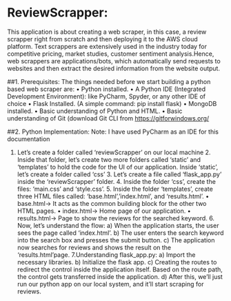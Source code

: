 # ReviewScrapper:
   This application is about creating a web scraper, in this case,
 a review scrapper right from scratch and then deploying it to the AWS cloud platform. 
 Text scrappers are extensively used in the industry today for competitive pricing, 
 market studies, customer sentiment analysis.Hence, web scrappers are applications/bots, 
 which automatically send requests to websites and then extract the desired information from the website output.
          
         
##1. Prerequisites:
       The things needed before we start building a python based web scraper are:
              • Python installed.
              • A Python IDE (Integrated Development Environment): like PyCharm, Spyder, or any other IDE of choice
              • Flask Installed. (A simple command: pip install flask)
              • MongoDB installed.
              • Basic understanding of Python and HTML.
              • Basic understanding of Git (download Git CLI from https://gitforwindows.org/  
              
##2. Python Implementation:
    Note: I have used PyCharm as an IDE for this documentation
    
   1. Let’s create a folder called ‘reviewScrapper’ on our local machine
    2. Inside that folder, let’s create two more folders called ‘static’ and ‘templates’ to hold the code for the UI of our application. 
        Inside ‘static’, let’s create a folder called ‘css’ 
    3. Let’s create a file called ‘flask_app.py’ inside the ‘reviewScrapper’ folder.
    4. Inside the folder ‘css’, create the files: ‘main.css’ and ‘style.css’. 
    5. Inside the folder ‘templates’, create three HTML files called: ‘base.html’,’index.html’, and ‘results.html’.
        • base.html→ It acts as the common building block for the other two HTML pages.
        • index.html→ Home page of our application.
        • results.html→ Page to show the reviews for the searched keyword.
     6. Now, let’s understand the flow:
        a) When the application starts, the user sees the page called ‘index.html’.
        b) The user enters the search keyword into the search box and presses the submit button.
        c) The application now searches for reviews and shows the result on the ‘results.html’page.
     7.Understanding flask_app.py:
        a) Import the necessary libraries.
        b) Initialize the flask app.
        c) Creating the routes to redirect the control inside the application itself. Based on the route path, the control gets transferred inside the application.
        d) After this, we’ll just run our python app on our local system, and it’ll start scraping for reviews.
